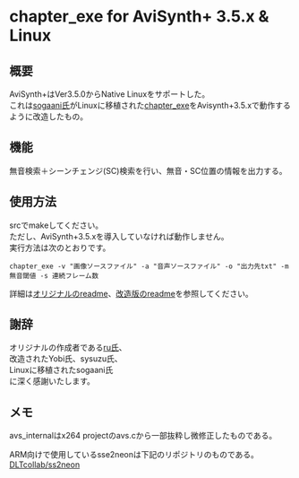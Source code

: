 # chapter_exe for AviSynth+ 3.5.x & Linux
## 概要
AviSynth+はVer3.5.0からNative Linuxをサポートした。  
これは[sogaani氏][1]がLinuxに移植された[chapter_exe][2]をAvisynth+3.5.xで動作するように改造したもの。

[1]:https://github.com/sogaani
[2]:https://github.com/sogaani/JoinLogoScp/tree/master/chapter_exe

## 機能
無音検索＋シーンチェンジ(SC)検索を行い、無音・SC位置の情報を出力する。

## 使用方法
srcでmakeしてください。  
ただし、AviSynth+3.5.xを導入していなければ動作しません。  
実行方法は次のとおりです。
````
chapter_exe -v "画像ソースファイル" -a "音声ソースファイル" -o "出力先txt" -m 無音閾値 -s 連続フレーム数
````
詳細は[オリジナルのreadme][3]、[改造版のreadme][4]を参照してください。

[3]:https://github.com/tobitti0/chapter_exe/blob/master/chapter_exe%E8%AA%AD%E3%82%93%E3%81%A7%E3%81%AD.txt
[4]:https://github.com/tobitti0/chapter_exe/blob/master/%E6%94%B9%E9%80%A0%E7%89%88_%E8%AA%AD%E3%82%93%E3%81%A7%E3%81%AD.txt

## 謝辞
オリジナルの作成者である[ru氏][5]、  
改造されたYobi氏、sysuzu氏、  
Linuxに移植されたsogaani氏  
に深く感謝いたします。

[5]:https://github.com/rutice

## メモ
avs\_internalはx264 projectのavs.cから一部抜粋し微修正したものである。  

ARM向けで使用しているsse2neonは下記のリポジトリのものである。  
[DLTcollab/ss2neon][6]  

[6]:https://github.com/DLTcollab/sse2neon

